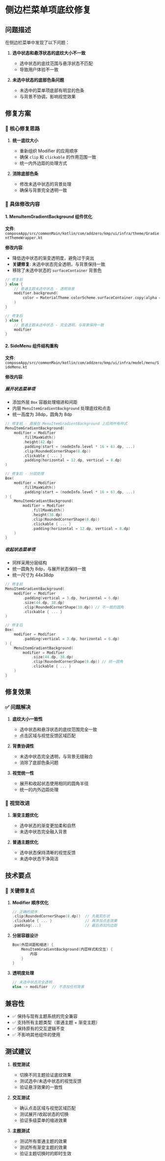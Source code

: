 # 侧边栏菜单项底纹修复

## 问题描述

在侧边栏菜单中发现了以下问题：

1. **选中状态和悬浮状态的底纹大小不一致**
   - 选中状态的底纹范围与悬浮状态不匹配
   - 导致用户体验不一致

2. **未选中状态的底部色条问题**
   - 未选中的菜单项底部有明显的色条
   - 与背景不协调，影响视觉效果

## 修复方案

### 🎯 **核心修复思路**

1. **统一底纹大小**
   - 重新组织 Modifier 的应用顺序
   - 确保 `clip` 和 `clickable` 的作用范围一致
   - 统一内外边距的处理方式

2. **消除底部色条**
   - 修改未选中状态的背景处理
   - 确保与背景完全透明一致

### 🔧 **具体修改内容**

#### 1. MenuItemGradientBackground 组件优化

**文件**: `composeApp/src/commonMain/kotlin/com/addzero/kmp/ui/infra/theme/GradientThemeWrapper.kt`

**修改内容**:
- 降低选中状态的渐变透明度，避免过于突出
- **关键修复**: 未选中状态完全透明，与背景保持一致
- 移除了未选中状态的 `surfaceContainer` 背景色

```kotlin
// 修复前
} else {
    // 普通主题未选中状态 - 透明背景
    modifier.background(
        color = MaterialTheme.colorScheme.surfaceContainer.copy(alpha = 0.3f)
    )
}

// 修复后
} else {
    // 普通主题未选中状态 - 完全透明，与背景保持一致
    modifier
}
```

#### 2. SideMenu 组件结构重构

**文件**: `composeApp/src/commonMain/kotlin/com/addzero/kmp/ui/infra/model/menu/SideMenu.kt`

**修改内容**:

##### 展开状态菜单项
- 添加外层 `Box` 容器处理缩进和间距
- 内层 `MenuItemGradientBackground` 处理底纹和点击
- 统一高度为 38dp，圆角为 8dp

```kotlin
// 修复前 - 直接在 MenuItemGradientBackground 上应用所有样式
MenuItemGradientBackground(
    modifier = Modifier
        .fillMaxWidth()
        .height(42.dp)
        .padding(start = (nodeInfo.level * 16 + 6).dp, ...)
        .clip(RoundedCornerShape(8.dp))
        .clickable { ... }
        .padding(horizontal = 12.dp, vertical = 8.dp)
)

// 修复后 - 分层处理
Box(
    modifier = Modifier
        .fillMaxWidth()
        .padding(start = (nodeInfo.level * 16 + 6).dp, ...)
) {
    MenuItemGradientBackground(
        modifier = Modifier
            .fillMaxWidth()
            .height(38.dp)
            .clip(RoundedCornerShape(8.dp))
            .clickable { ... }
            .padding(horizontal = 12.dp, vertical = 8.dp)
    )
}
```

##### 收起状态菜单项
- 同样采用分层结构
- 统一圆角为 8dp，与展开状态保持一致
- 统一尺寸为 44x38dp

```kotlin
// 修复前
MenuItemGradientBackground(
    modifier = Modifier
        .padding(vertical = 3.dp, horizontal = 6.dp)
        .size(44.dp, 38.dp)
        .clip(RoundedCornerShape(10.dp)) // 不一致的圆角
        .clickable { ... }
)

// 修复后
Box(
    modifier = Modifier
        .padding(vertical = 3.dp, horizontal = 6.dp)
) {
    MenuItemGradientBackground(
        modifier = Modifier
            .size(44.dp, 38.dp)
            .clip(RoundedCornerShape(8.dp)) // 统一圆角
            .clickable { ... }
    )
}
```

## 修复效果

### ✅ **问题解决**

1. **底纹大小一致性**
   - 选中状态和悬浮状态的底纹范围完全一致
   - 点击区域与视觉反馈区域匹配

2. **背景协调性**
   - 未选中状态完全透明，与背景无缝融合
   - 消除了底部色条问题

3. **视觉统一性**
   - 展开和收起状态使用相同的圆角半径
   - 统一的内外边距处理

### 🎨 **视觉改进**

1. **渐变主题优化**
   - 选中状态的渐变更加柔和自然
   - 未选中状态完全融入背景

2. **普通主题优化**
   - 选中状态保持清晰的视觉反馈
   - 未选中状态干净简洁

## 技术要点

### 🔑 **关键修复点**

1. **Modifier 顺序优化**
   ```kotlin
   // 正确的顺序
   .clip(RoundedCornerShape(8.dp))  // 先裁剪形状
   .clickable { ... }               // 再添加点击效果
   .padding(...)                    // 最后添加内边距
   ```

2. **分层容器设计**
   ```kotlin
   Box(外层间距和缩进) {
       MenuItemGradientBackground(内层样式和交互) {
           内容
       }
   }
   ```

3. **透明度处理**
   ```kotlin
   // 未选中状态完全透明
   else -> modifier  // 不添加任何背景
   ```

## 兼容性

- ✅ 保持与现有主题系统的完全兼容
- ✅ 支持所有主题类型（普通主题 + 渐变主题）
- ✅ 保持原有的交互逻辑不变
- ✅ 不影响其他组件的使用

## 测试建议

1. **视觉测试**
   - 切换不同主题验证底纹效果
   - 测试选中/未选中状态的视觉反馈
   - 验证悬浮效果的一致性

2. **交互测试**
   - 确认点击区域与视觉区域匹配
   - 测试展开/收起状态的切换
   - 验证多级菜单的缩进效果

3. **主题测试**
   - 测试所有普通主题的效果
   - 测试所有渐变主题的效果
   - 验证主题切换时的即时生效
